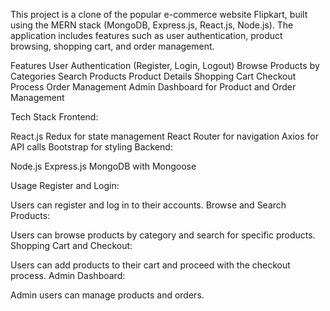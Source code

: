 
This project is a clone of the popular e-commerce website Flipkart, built using the MERN stack (MongoDB, Express.js, React.js, Node.js). The application includes features such as user authentication, product browsing, shopping cart, and order management.

Features
User Authentication (Register, Login, Logout)
Browse Products by Categories
Search Products
Product Details
Shopping Cart
Checkout Process
Order Management
Admin Dashboard for Product and Order Management


Tech Stack
Frontend:

React.js
Redux for state management
React Router for navigation
Axios for API calls
Bootstrap for styling
Backend:

Node.js
Express.js
MongoDB with Mongoose

Usage
Register and Login:

Users can register and log in to their accounts.
Browse and Search Products:

Users can browse products by category and search for specific products.
Shopping Cart and Checkout:

Users can add products to their cart and proceed with the checkout process.
Admin Dashboard:

Admin users can manage products and orders.
